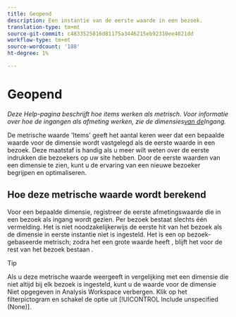 ```yaml
---
title: Geopend
description: Een instantie van de eerste waarde in een bezoek.
translation-type: tm+mt
source-git-commit: c4833525816d81175a3446215eb92310ee4021dd
workflow-type: tm+mt
source-wordcount: '188'
ht-degree: 1%

---
```



# Geopend

*Deze Help-pagina beschrijft hoe items werken als metrisch. Voor informatie over hoe de ingangen als afmeting werken, zie de dimensies[van de](../dimensions/entry-dimensions.md)Ingang.*

De metrische waarde &#39;Items&#39; geeft het aantal keren weer dat een bepaalde waarde voor de dimensie wordt vastgelegd als de eerste waarde in een bezoek. Deze maatstaf is handig als u meer wilt weten over de eerste indrukken die bezoekers op uw site hebben. Door de eerste waarden van een dimensie te zien, kunt u de ervaring van een nieuwe bezoeker begrijpen en optimaliseren.

## Hoe deze metrische waarde wordt berekend

Voor een bepaalde dimensie, registreer de eerste afmetingswaarde die in een bezoek als ingang wordt gezien. Per bezoek bestaat slechts één vermelding. Het is niet noodzakelijkerwijs de eerste hit van het bezoek als de dimensie in eerste instantie niet is ingesteld. Het is een op bezoek-gebaseerde metrisch; zodra het een grote waarde heeft , blijft het voor de rest van het bezoek bestaan .

>[!TIP]
>
>Als u deze metrische waarde weergeeft in vergelijking met een dimensie die niet altijd bij elk bezoek is ingesteld, kunt u de waarde voor de dimensie Niet opgegeven in Analysis Workspace verbergen. Klik op het filterpictogram en schakel de optie uit [!UICONTROL Include unspecified (None)].
